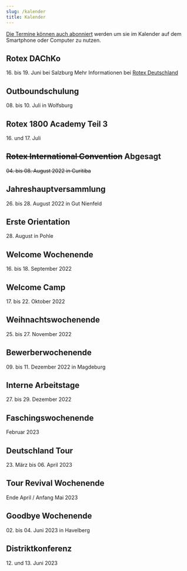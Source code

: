 ```yaml
---
slug: /kalender
title: Kalender
---
```


[Die Termine können auch abonniert](https://storage.rotex1800.de/remote.php/dav/public-calendars/St4BEmjY2CqQaqHt?export) werden um sie im Kalender auf dem
Smartphone oder Computer zu nutzen.

## Rotex DAChKo
16\. bis 19. Juni bei Salzburg
Mehr Informationen bei [Rotex Deutschland](https://deutschland.rotex.org/2022/03/20/rotex-dachko-2022/)

## Outboundschulung
08\. bis 10. Juli in Wolfsburg

## Rotex 1800 Academy Teil 3
16\. und 17. Juli

## ~~Rotex International Convention~~ Abgesagt
~~04\. bis 08. August 2022 in Curitiba~~

## Jahreshauptversammlung
26\. bis 28. August 2022 in Gut Nienfeld

## Erste Orientation
28\. August in Pohle

## Welcome Wochenende
16\. bis 18. September 2022 

## Welcome Camp
17\. bis 22. Oktober 2022

## Weihnachtswochenende
25\. bis 27. November 2022

## Bewerberwochenende
09\. bis 11. Dezember 2022 in Magdeburg

## Interne Arbeitstage
27\. bis 29. Dezember 2022

## Faschingswochenende
Februar 2023

## Deutschland Tour
23\. März bis 06. April 2023

## Tour Revival Wochenende
Ende April / Anfang Mai 2023

## Goodbye Wochenende
02\. bis 04. Juni 2023 in Havelberg

## Distriktkonferenz
12\. und 13. Juni 2023